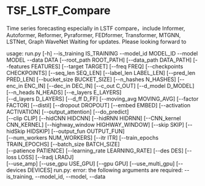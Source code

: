 # TSF_LSTF_Compare
Time series forecasting especially in LSTF compare，include Informer, Autoformer, Reformer, Pyraformer, FEDformer, Transformer, MTGNN, LSTNet, Graph WaveNet
Waiting for updates. Please looking forward to

usage: run.py [-h] --is_training IS_TRAINING --model_id MODEL_ID --model MODEL --data DATA
              [--root_path ROOT_PATH] [--data_path DATA_PATH] [--features FEATURES] [--target TARGET]
              [--freq FREQ] [--checkpoints CHECKPOINTS] [--seq_len SEQ_LEN] [--label_len LABEL_LEN]
              [--pred_len PRED_LEN] [--bucket_size BUCKET_SIZE] [--n_hashes N_HASHES] [--enc_in ENC_IN]
              [--dec_in DEC_IN] [--c_out C_OUT] [--d_model D_MODEL] [--n_heads N_HEADS] [--e_layers E_LAYERS]      
              [--d_layers D_LAYERS] [--d_ff D_FF] [--moving_avg MOVING_AVG] [--factor FACTOR] [--distil]
              [--dropout DROPOUT] [--embed EMBED] [--activation ACTIVATION] [--output_attention] [--do_predict]    
              [--clip CLIP] [--hidCNN HIDCNN] [--hidRNN HIDRNN] [--CNN_kernel CNN_KERNEL]
              [--highway_window HIGHWAY_WINDOW] [--skip SKIP] [--hidSkip HIDSKIP] [--output_fun OUTPUT_FUN]        
              [--num_workers NUM_WORKERS] [--itr ITR] [--train_epochs TRAIN_EPOCHS] [--batch_size BATCH_SIZE]      
              [--patience PATIENCE] [--learning_rate LEARNING_RATE] [--des DES] [--loss LOSS] [--lradj LRADJ]      
              [--use_amp] [--use_gpu USE_GPU] [--gpu GPU] [--use_multi_gpu] [--devices DEVICES]
run.py: error: the following arguments are required: --is_training, --model_id, --model, --data
